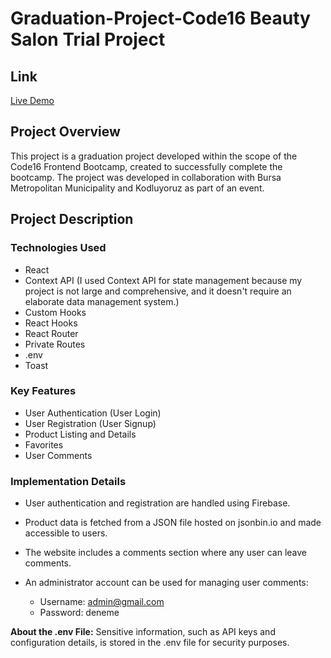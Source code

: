 # Graduation-Project-Code16 Beauty Salon Trial Project

## Link
[Live Demo](https://beu-monde-trial-proje.netlify.app/)

## Project Overview

This project is a graduation project developed within the scope of the Code16 Frontend Bootcamp, created to successfully complete the bootcamp. The project was developed in collaboration with Bursa Metropolitan Municipality and Kodluyoruz as part of an event.

## Project Description

### Technologies Used

- React
- Context API (I used Context API for state management because my project is not large and comprehensive, and it doesn't require an elaborate data management system.)
- Custom Hooks
- React Hooks
- React Router
- Private Routes
- .env
- Toast

### Key Features

- User Authentication (User Login)
- User Registration (User Signup)
- Product Listing and Details
- Favorites
- User Comments

### Implementation Details

- User authentication and registration are handled using Firebase.
- Product data is fetched from a JSON file hosted on jsonbin.io and made accessible to users.
- The website includes a comments section where any user can leave comments.
- An administrator account can be used for managing user comments:

  - Username: admin@gmail.com
  - Password: deneme

**About the .env File:** Sensitive information, such as API keys and configuration details, is stored in the .env file for security purposes.


